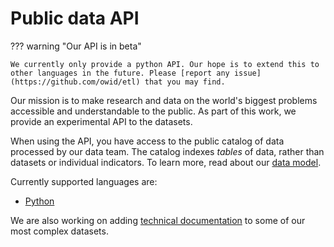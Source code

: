 # Public data API

??? warning "Our API is in beta"

    We currently only provide a python API. Our hope is to extend this to other languages in the future. Please [report any issue](https://github.com/owid/etl) that you may find.

Our mission is to make research and data on the world's biggest problems accessible and understandable to the public. As part of this work, we provide an experimental API to the datasets.

When using the API, you have access to the public catalog of data processed by our data team. The catalog indexes _tables_ of data, rather than datasets or individual indicators. To learn more, read about our [data model](../architecture/design/common-format.md).

Currently supported languages are:

- [Python](python.ipynb)


We are also working on adding [technical documentation](../data/index.md) to some of our most complex datasets.

